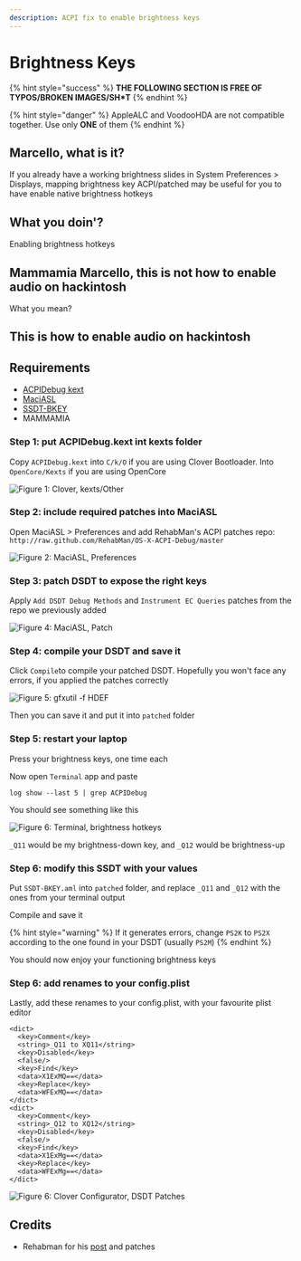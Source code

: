 ```yaml
---
description: ACPI fix to enable brightness keys
---
```


# Brightness Keys

{% hint style="success" %}
**THE FOLLOWING SECTION IS FREE OF TYPOS/BROKEN IMAGES/SH\*T**
{% endhint %}

{% hint style="danger" %}
AppleALC and VoodooHDA are not compatible together. Use only **ONE** of them
{% endhint %}

## Marcello, what is it?

If you already have a working brightness slides in System Preferences &gt; Displays, mapping brightness key ACPI/patched may be useful for you to have enable native brightness hotkeys

## What you doin'?

Enabling brightness hotkeys

## Mammamia Marcello, this is not how to enable audio on hackintosh

What you mean?

## This is how to enable audio on hackintosh

## Requirements

* [ACPIDebug kext](https://bitbucket.org/RehabMan/os-x-acpi-debug/downloads/)
* [MaciASL](https://github.com/acidanthera/MaciASL/releases)
* [SSDT-BKEY](https://github.com/dreamwhite/mammamia-marcello-vanilla-guides/tree/6d460bb49ac2e2205e975a7a83bcaa89be726641/.gitbook/assets/acpi-fixes/brightness-keys/SSDT-BKEY.aml)
* MAMMAMIA

### Step 1: put ACPIDebug.kext int kexts folder

Copy `ACPIDebug.kext` into `C/k/O` if you are using Clover Bootloader. Into `OpenCore/Kexts` if you are using OpenCore

![Figure 1: Clover, kexts/Other](https://github.com/dreamwhite/mammamia-marcello-vanilla-guides/tree/6d460bb49ac2e2205e975a7a83bcaa89be726641/.gitbook/assets/acpi-fixes/brightness-keys/ACPIDebug-kext.png)

### Step 2: include required patches into MaciASL

Open MaciASL &gt; Preferences and add RehabMan's ACPI patches repo: `http://raw.github.com/RehabMan/OS-X-ACPI-Debug/master`

![Figure 2: MaciASL, Preferences](https://github.com/dreamwhite/mammamia-marcello-vanilla-guides/tree/6d460bb49ac2e2205e975a7a83bcaa89be726641/.gitbook/assets/acpi-fixes/brightness-keys/1_brightness_keys.png)

### Step 3: patch DSDT to expose the right keys

Apply `Add DSDT Debug Methods` and `Instrument EC Queries` patches from the repo we previously added

![Figure 4: MaciASL, Patch](https://github.com/dreamwhite/mammamia-marcello-vanilla-guides/tree/6d460bb49ac2e2205e975a7a83bcaa89be726641/.gitbook/assets/acpi-fixes/brightness-keys/2_brightness-keys.png)

### Step 4: compile your DSDT and save it

Click `Compile`to compile your patched DSDT. Hopefully you won't face any errors, if you applied the patches correctly

![Figure 5: gfxutil -f HDEF](https://github.com/dreamwhite/mammamia-marcello-vanilla-guides/tree/6d460bb49ac2e2205e975a7a83bcaa89be726641/.gitbook/assets/acpi-fixes/brightness-keys/3_brightness-keys.png)

Then you can save it and put it into `patched` folder

### Step 5: restart your laptop

Press your brightness keys, one time each

Now open `Terminal` app and paste

```text
log show --last 5 | grep ACPIDebug
```

You should see something like this

![Figure 6: Terminal, brightness hotkeys](https://github.com/dreamwhite/mammamia-marcello-vanilla-guides/tree/6d460bb49ac2e2205e975a7a83bcaa89be726641/.gitbook/assets/4_brightness-keys.png)

`_Q11` would be my brightness-down key, and `_Q12` would be brightness-up

### Step 6: modify this SSDT with your values

Put `SSDT-BKEY.aml` into `patched` folder, and replace `_Q11` and `_Q12` with the ones from your terminal output

Compile and save it

{% hint style="warning" %}
If it generates errors, change `PS2K` to `PS2X` according to the one found in your DSDT \(usually `PS2M`\)
{% endhint %}

You should now enjoy your functioning brightness keys

### Step 6: add renames to your config.plist

Lastly, add these renames to your config.plist, with your favourite plist editor

```text
<dict>
  <key>Comment</key>
  <string>_Q11 to XQ11</string>
  <key>Disabled</key>
  <false/>
  <key>Find</key>
  <data>X1ExMQ==</data>
  <key>Replace</key>
  <data>WFExMQ==</data>
</dict>
<dict>
  <key>Comment</key>
  <string>_Q12 to XQ12</string>
  <key>Disabled</key>
  <false/>
  <key>Find</key>
  <data>X1ExMg==</data>
  <key>Replace</key>
  <data>WFExMg==</data>
</dict>
```

![Figure 6: Clover Configurator, DSDT Patches](https://github.com/dreamwhite/mammamia-marcello-vanilla-guides/tree/6d460bb49ac2e2205e975a7a83bcaa89be726641/.gitbook/assets/acpi-fixes/brightness-keys/bkeys-rename.png)

## Credits

* Rehabman for his [post](https://www.insanelymac.com/forum/topic/290687-hp-envy-17t-j000-quad-haswell-108510951010x1011x1012x1013x1014x/?do=findComment&comment=1997112) and patches

